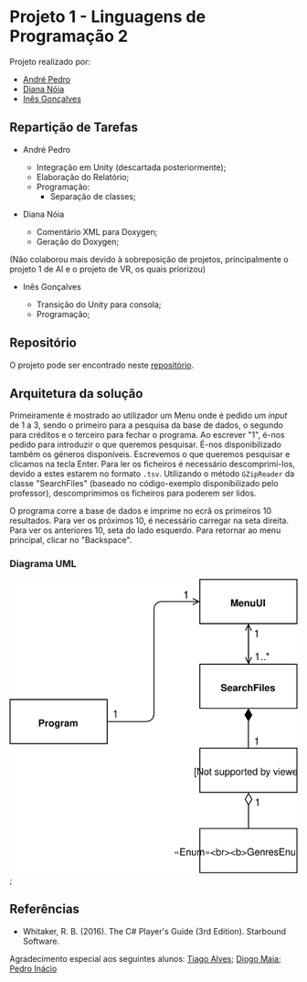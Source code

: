 # Projeto 1 - Linguagens de Programação 2

Projeto realizado por:

* [André Pedro](https://github.com/andre-pedro)
* [Diana Nóia](https://github.com/diananoia)
* [Inês Gonçalves](https://github.com/ineesgoncalvees)

## Repartição de Tarefas

* André Pedro  

  * Integração em Unity (descartada posteriormente);
  * Elaboração do Relatório;
  * Programação:
    * Separação de classes;

* Diana Nóia
  
  * Comentário XML para Doxygen;
  * Geração do Doxygen;

(Não colaborou mais devido à sobreposição de projetos, principalmente o
projeto 1 de AI e o projeto de VR, os quais priorizou)

* Inês Gonçalves

  * Transição do Unity para consola;
  * Programação;

## Repositório

O projeto pode ser encontrado neste [repositório](https://github.com/DianaNoia/LP2_Projeto1).

## Arquitetura da solução

Primeiramente é mostrado ao utilizador um Menu onde é pedido um _input_ de 1 a 3, sendo o primeiro para a pesquisa da base de dados, o segundo para créditos e o terceiro para fechar o programa. Ao escrever "1", é-nos pedido para introduzir o que queremos pesquisar. É-nos disponibilizado também os géneros disponíveis. Escrevemos o que queremos pesquisar e clicamos na tecla Enter. Para ler os ficheiros é necessário descomprimi-los, devido a estes estarem no formato `.tsv`. Utilizando o método `GZipReader` da classe "SearchFiles" (baseado no código-exemplo disponibilizado pelo professor), descomprimimos os ficheiros para poderem ser lidos.

O programa corre a base de dados e imprime no ecrã os primeiros 10 resultados. Para ver os próximos 10, é necessário carregar na seta direita. Para ver os anteriores 10, seta do lado esquerdo. Para retornar ao menu principal, clicar no "Backspace".

### Diagrama UML

![UML](UML.svg);

## Referências

* Whitaker, R. B. (2016). The C# Player's Guide (3rd Edition). Starbound Software.

Agradecimento especial aos seguintes alunos: [Tiago Alves](https://github.com/Synpse); [Diogo Maia](https://github.com/IssaMaia); [Pedro Inácio](https://github.com/PmaiWoW)